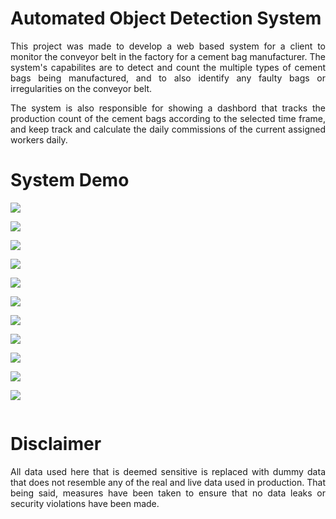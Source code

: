 # Automated Object Detection System
<p align="justify">
  This project was made to develop a web based system for a client to monitor the conveyor belt in the factory for a cement bag manufacturer.
  The system's capabilites are to detect and count the multiple types of cement bags being manufactured, and to also identify any faulty bags 
  or irregularities on the conveyor belt.
</p>

<p align="justify">
  The system is also responsible for showing a dashbord that tracks the production count of the cement bags according to the selected time 
  frame, and keep track and calculate the daily commissions of the current assigned workers daily.
</p>

# System Demo
<p align="justify">
  <img src="https://github.com/AVCTY/Automated-Object-Detection-System/assets/77198012/98d3f3c7-512c-45f6-9a76-2acc72b9dadb"/>
</p>

<p align="justify">
  <img src="https://github.com/AVCTY/Automated-Object-Detection-System/assets/77198012/25e50900-9466-4f49-9d40-edbbf5968de5"/>
</p>

<p align="justify">
  <img src="https://github.com/AVCTY/Automated-Object-Detection-System/assets/77198012/e546e07d-4d44-46c1-a78c-62a46139a8e3"/>
</p>

<p align="justify">
  <img src="https://github.com/AVCTY/Automated-Object-Detection-System/assets/77198012/9a062ba7-90ce-45a2-971c-0bb63c53550b"/>
</p>

<p align="justify">
  <img src="https://github.com/AVCTY/Automated-Object-Detection-System/assets/77198012/f3a5147a-eee7-4db8-a953-cfbbfceff76f"/>
</p>

<p align="justify">
  <img src="https://github.com/AVCTY/Automated-Object-Detection-System/assets/77198012/f6a25c4e-80bc-46d6-ae74-ecf5fa07871c"/>
</p>

<p align="justify">
  <img src="https://github.com/AVCTY/Automated-Object-Detection-System/assets/77198012/a419e295-3769-47d5-9f5f-efd44e8aad32"/>
</p>

<p align="justify">
  <img src="https://github.com/AVCTY/Automated-Object-Detection-System/assets/77198012/f4faa710-fc99-4131-ae76-30ddb11c911c"/>
</p>

<p align="justify">
  <img src="https://github.com/AVCTY/Automated-Object-Detection-System/assets/77198012/9aa75fee-082c-49fe-bb4f-9b601d9a1ad9"/>
</p>

<p align="justify">
  <img src="https://github.com/AVCTY/Automated-Object-Detection-System/assets/77198012/826fa871-c84e-44fd-ac54-92b4838ecb2c"/>
</p>

<p align="justify">
  <img src="https://github.com/AVCTY/Automated-Object-Detection-System/assets/77198012/ed6b3d9d-6a5b-42de-afbf-2e4af01b9294"/>
</p>

<p align="justify">
  <img src=""/>
</p>

# Disclaimer
<p align="justify">
  All data used here that is deemed sensitive is replaced with dummy data that does not resemble any of the real and live data used in production.
  That being said, measures have been taken to ensure that no data leaks or security violations have been made.
</p>

